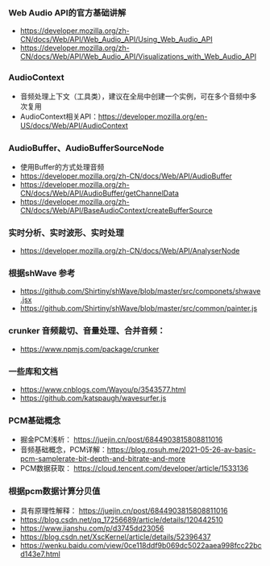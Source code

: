 ### Web Audio API的官方基础讲解
- https://developer.mozilla.org/zh-CN/docs/Web/API/Web_Audio_API/Using_Web_Audio_API
- https://developer.mozilla.org/zh-CN/docs/Web/API/Web_Audio_API/Visualizations_with_Web_Audio_API

### AudioContext
- 音频处理上下文（工具类），建议在全局中创建一个实例，可在多个音频中多次复用
- AudioContext相关API：https://developer.mozilla.org/en-US/docs/Web/API/AudioContext

### AudioBuffer、AudioBufferSourceNode
- 使用Buffer的方式处理音频
- https://developer.mozilla.org/zh-CN/docs/Web/API/AudioBuffer
- https://developer.mozilla.org/zh-CN/docs/Web/API/AudioBuffer/getChannelData
- https://developer.mozilla.org/zh-CN/docs/Web/API/BaseAudioContext/createBufferSource

### 实时分析、实时波形、实时处理
- https://developer.mozilla.org/zh-CN/docs/Web/API/AnalyserNode

### 根据shWave 参考
- https://github.com/Shirtiny/shWave/blob/master/src/componets/shwave.jsx
- https://github.com/Shirtiny/shWave/blob/master/src/common/painter.js

### crunker 音频裁切、音量处理、合并音频：
- https://www.npmjs.com/package/crunker

### 一些库和文档
- https://www.cnblogs.com/Wayou/p/3543577.html
- https://github.com/katspaugh/wavesurfer.js

### PCM基础概念
- 掘金PCM浅析： https://juejin.cn/post/6844903815808811016
- 音频基础概念，PCM详解：https://blog.rosuh.me/2021-05-26-av-basic-pcm-samplerate-bit-depth-and-bitrate-and-more
- PCM数据获取： https://cloud.tencent.com/developer/article/1533136

### 根据pcm数据计算分贝值
- 具有原理性解释： https://juejin.cn/post/6844903815808811016
- https://blog.csdn.net/qq_17256689/article/details/120442510
- https://www.jianshu.com/p/d3745dd23056
- https://blog.csdn.net/XscKernel/article/details/52396437
- https://wenku.baidu.com/view/0ce118ddf9b069dc5022aaea998fcc22bcd143e7.html

